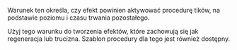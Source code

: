 Warunek ten określa, czy efekt powinien aktywować procedurę tików, na podstawie poziomu i czasu trwania pozostałego.

Użyj tego warunku do tworzenia efektów, które zachowują się jak regeneracja lub trucizna. Szablon procedury dla tego jest również dostępny.